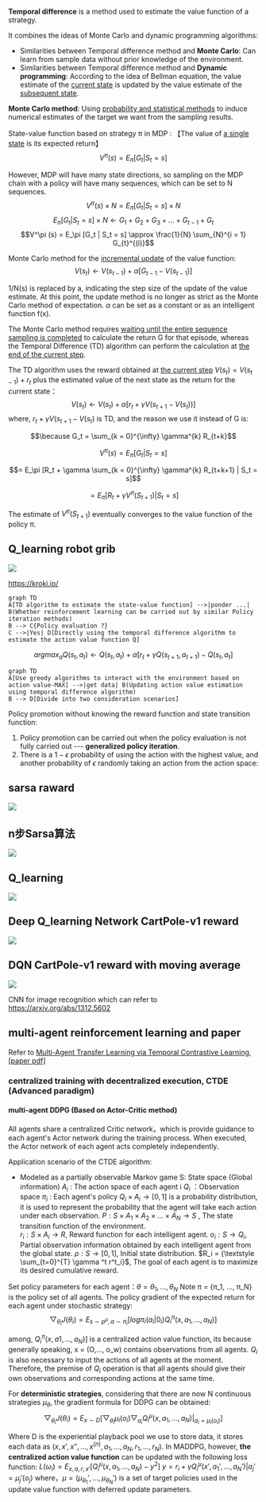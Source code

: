 **Temporal difference** is a method used to estimate the value function of a strategy.

It combines the ideas of Monte Carlo and dynamic programming algorithms:

* Similarities between Temporal difference method and **Monte Carlo**: Can learn from sample data without prior knowledge of the environment.
* Similarities between Temporal difference method and **Dynamic programming**: According to the idea of Bellman equation, the value estimate of the <u>current state</u> is updated by the value estimate of the <u>subsequent state</u>.

**Monte Carlo method**: Using <u>probability and statistical methods</u> to induce numerical estimates of the target we want from the sampling results.

State-value function based on strategy π in MDP :
【The value of <u>a single state</u> is its expected return】
$$V^\pi (s) = E_\pi [G_t | S_t = s]$$

However, MDP will have many state directions, so sampling on the MDP chain with a policy will have many sequences, which can be set to N sequences.
$$V^\pi (s) \times N = E_\pi [G_t | S_t = s] \times N$$
$$E_\pi [G_t | S_t = s] \times N \gets G_1 + G_2 + G_3 + ... + G_{t-1} + G_t$$
$$V^\pi (s) = E_\pi [G_t | S_t = s] \approx \frac{1}{N} \sum_{N}^{i = 1} G_{t}^{(i)}$$

Monte Carlo method for the <u>incremental update</u> of the value function:
$$V(s_t) \gets V(s_{t-1}) + \alpha [G_{t-1} - V(s_{t-1})]$$

1/N(s) is replaced by a, indicating the step size of the update of the value estimate. At this point, the update method is no longer as strict as the Monte Carlo method of expectation. $\alpha$ can be set as a constant or as an intelligent function f(x).

The Monte Carlo method requires <u>waiting until the entire sequence sampling is completed</u> to calculate the return  G for that episode, whereas the Temporal Difference (TD) algorithm can perform the calculation at <u>the end of the current step</u>.

The TD algorithm uses the reward obtained at <u>the current step</u> $V(s_t) = V(s_{t-1}) + r_t$ plus the estimated value of the next state as the return for the current state：
$$V(s_t) \gets V(s_{t}) + \alpha [r_t + \gamma V(s_{t+1} - V(s_t)) ]$$
where, $r_t + \gamma V(s_{t+1} - V(s_t)$ is TD, and the reason we use it instead of G is:

$$\because G_t = \sum_{k = 0}^{\infty} \gamma^{k} R_{t+k}$$

$$V^\pi (s) = E_\pi [G_t | S_t = s]$$

$$= E_\pi [R_t + \gamma \sum_{k = 0}^{\infty} \gamma^{k} R_{t+k+1} | S_t = s]$$

$$= E_\pi [R_t + \gamma V^\pi(S_{t+1}) | S_t = s]$$

The estimate of $V^\pi(S_{t+1})$ eventually converges to the value function of the policy π.
## Q_learning robot grib
![](TemporalDifference/robot_move.png)

https://kroki.io/


```mermaid
graph TD
A[TD algorithm to estimate the state-value function] -->|ponder ...| B(Whether reinforcement learning can be carried out by similar Policy iteration methods)
B --> C{Policy evaluation ?}
C -->|Yes| D[Directly using the temporal difference algorithm to estimate the action value function Q]
```

$$arg max_a Q(s_t, a_t) \gets Q(s_t, a_t) + \alpha [r_t + \gamma Q(s_{t+1}, a_{t+1}) - Q(s_t, a_t] $$

```mermaid
graph TD
A[Use greedy algorithms to interact with the environment based on action value-MAX] -->|get data| B(Updating action value estimation using temporal difference algorithm)
B --> D[Divide into two consideration scenarios]
```


Policy promotion without knowing the reward function and state transition function:
1. Policy promotion can be carried out when the policy evaluation is not fully carried out --- **generalized policy iteration**.
2. There is a $1 - \epsilon$ probability of using the action with the highest value, and another probability of $\epsilon$ randomly taking an action from the action space:


## sarsa raward 
![](TemporalDifference/Sarsa_grid_CumulativeReward.png)

## n步Sarsa算法
![](TemporalDifference/nStep_Sarsa.png)

## Q_learning
![](TemporalDifference/Q_learning_cumulativeReward.png)


## Deep Q_learning Network CartPole-v1 reward
![](DQN/DQN_CartPole-v1_reward.png)

## DQN CartPole-v1 reward with moving average
![](DQN/DQN_CartPole-v1_reward_moving_average.png)

CNN for image recognition which can refer to https://arxiv.org/abs/1312.5602

## multi-agent reinforcement learning and paper
Refer to [Multi-Agent Transfer Learning via Temporal Contrastive Learning](https://www.ri.cmu.edu/publications/multi-agent-transfer-learning-via-temporal-contrastive-learning/), [[paper pdf]](https://www.ri.cmu.edu/app/uploads/2024/06/2024_ICRA_MAD_workshop.pdf)

### 

### centralized training with decentralized execution, CTDE (Advanced paradigm)
#### multi-agent DDPG (Based on Actor-Critic method)
All agents share a centralized Critic network，which is provide guidance to each agent's Actor network during the training process. When executed, the Actor network of each agent acts completely independently.

Application scenario of the CTDE algorithm:
* Modeled as a partially observable Markov game
S: State space (Global information)
$A_i$ : The action space of each agent i
$Q_i$ ：Observation space
$\pi_i$ : Each agent's policy
$Q_i \times A_i \to [0, 1]$ is a probability distribution, it is used to represent the probability that the agent will take each action under each observation.
$P: S \times A_1 \times A_2 \times ... \times A_N \to S$ , The state transition function of the environment.   
$r_i : S \times A_i \to R$, Reward function for each intelligent agent.
$o_i : S \to Q_i$, Partial observation information obtained by each intelligent agent from the global state.
$\rho : S \to [0, 1]$, Initial state distribution.
$R_i =  {\textstyle \sum_{t=0}^{T} \gamma ^t r^t_i}$, The goal of each agent is to maximize its desired cumulative reward.

Set policy parameters for each agent：$\theta = {\theta_1, ..., \theta_N}$
Note π = {π_1, ..., π_N} is the policy set of all agents.
The policy gradient of the expected return for each agent under stochastic strategy:
$$\bigtriangledown_{\theta_i} J(\theta_i) = E_{s\sim p^\mu , a \sim \pi_i}[log\pi_i(a_i | 0_i) Q^\pi_i(x, a_1, ..., a_N)]$$

among, $Q^\pi_i(x, a1, ..., a_N)]$ is a centralized action value function, its because generally speaking, x = (O,..., o_w) contains observations from all agents. $Q_i$ is also necessary to input the actions of all agents at the moment. 
Therefore, the premise of $Q_i$ operation is that all agents should give their own observations and corresponding actions at the same time.

For **deterministic strategies**, considering that there are now N continuous strategies $\mu_{\theta}$, the gradient formula for DDPG can be obtained:
$$\bigtriangledown_{\theta_i} J(\theta_i) = E_{x \sim D }[\bigtriangledown_{\theta_i} \mu_i(o_i) \bigtriangledown_{a_i} Q^\mu_i(x, a_1, ..., a_N)|_{a_i = \mu_i(o_i)}]$$

Where D is the experiential playback pool we use to store data, it stores each data as $(x, {x}', {x}'', ..., {x}^{(n)}, a_1, ..., a_N, r_1, ..., r_N )$.
In MADDPG, however, **the centralized action value function** can be updated with the following loss function:
$L(\omega_i) = E_{x, a, r, {x}'}[Q^\mu_i(x, a_1, ..., a_N) - y^2]$
$y = r_i + \gamma Q^\mu_i(x', a_1', ..., a_N')|a_j' = \mu_j'(o_j)$
where，$\mu = (\mu_{\theta_1}', ..., \mu_{\theta_N}')$ is a set of target policies used in the update value function with deferred update parameters.
